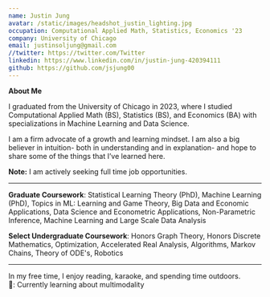 ```yaml
---
name: Justin Jung
avatar: /static/images/headshot_justin_lighting.jpg
occupation: Computational Applied Math, Statistics, Economics '23
company: University of Chicago
email: justinsoljung@gmail.com
//twitter: https://twitter.com/Twitter
linkedin: https://www.linkedin.com/in/justin-jung-420394111
github: https://github.com/jsjung00
---
```


**About Me**

I graduated from the University of Chicago in 2023, where I studied Computational Applied Math (BS), Statistics (BS), and Economics (BA) with specializations in Machine Learning and Data Science.

I am a firm advocate of a growth and learning mindset.
I am also a big believer in intuition- both in understanding and in explanation- and hope to share some of the things that I’ve learned here.

**Note:** I am actively seeking full time job opportunities.

---

**Graduate Coursework**: Statistical Learning Theory (PhD), Machine Learning (PhD), Topics in ML: Learning and Game Theory, Big Data and Economic Applications, Data Science and Econometric Applications, Non-Parametric Inference, Machine Learning and Large Scale Data Analysis

**Select Undergraduate Coursework**: Honors Graph Theory, Honors Discrete Mathematics, Optimization, Accelerated Real Analysis, Algorithms, Markov Chains, Theory of ODE's, Robotics

---

In my free time, I enjoy reading, karaoke, and spending time outdoors.  
📖: Currently learning about multimodality
